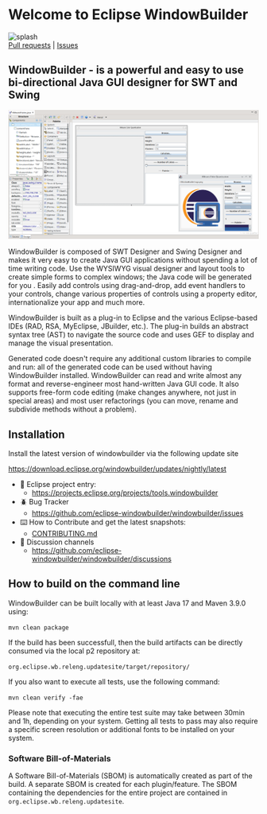 # Welcome to Eclipse WindowBuilder

![splash](https://eclipse.dev/windowbuilder/images/wb_eclipse_logo.svg)
<br>
[Pull requests](https://github.com/eclipse-windowbuilder/windowbuilder/pulls) |
[Issues](https://github.com/eclipse-windowbuilder/windowbuilder/issues)

## WindowBuilder - is a powerful and easy to use bi-directional Java GUI designer for SWT and Swing

![preview](examples/swing/kMeans/Preview.png)

WindowBuilder is composed of SWT Designer and Swing Designer and makes it very easy to create
Java GUI applications without spending a lot of time writing code. Use the WYSIWYG visual designer
and layout tools to create simple forms to complex windows; the Java code will be generated for you
. Easily add controls using drag-and-drop, add event handlers to your controls, change various
properties of controls using a property editor, internationalize your app and much more.

WindowBuilder is built as a plug-in to Eclipse and the various Eclipse-based IDEs
(RAD, RSA, MyEclipse, JBuilder, etc.). The plug-in builds an abstract syntax tree (AST) to navigate
the source code and uses GEF to display and manage the visual presentation.

Generated code doesn't require any additional custom libraries to compile and run: all of the
generated code can be used without having WindowBuilder installed. WindowBuilder can read and write
almost any format and reverse-engineer most hand-written Java GUI code. It also supports free-form
code editing (make changes anywhere, not just in special areas) and most user refactorings (you can
move, rename and subdivide methods without a problem). 


## Installation

Install the latest version of windowbuilder via the following update site

https://download.eclipse.org/windowbuilder/updates/nightly/latest



* 👔 Eclipse project entry: 
     * https://projects.eclipse.org/projects/tools.windowbuilder
* 🪲 Bug Tracker
     * https://github.com/eclipse-windowbuilder/windowbuilder/issues
* ⌨️ How to Contribute and get the latest snapshots: 
     * [CONTRIBUTING.md](./CONTRIBUTING.md)
* 💬 Discussion channels
     * https://github.com/eclipse-windowbuilder/windowbuilder/discussions

## How to build on the command line

WindowBuilder can be built locally with at least Java 17 and Maven 3.9.0 using:

`mvn clean package`

If the build has been successfull, then the build artifacts can be directly
consumed via the local p2 repository at:

`org.eclipse.wb.releng.updatesite/target/repository/`

If you also want to execute all tests, use the following command:

`mvn clean verify -fae`

Please note that executing the entire test suite may take between 30min and 1h,
depending on your system. Getting all tests to pass may also require a specific
screen resolution or additional fonts to be installed on your system.

### Software Bill-of-Materials

A Software Bill-of-Materials (SBOM) is automatically created as part of the
build. A separate SBOM is created for each plugin/feature. The SBOM containing 
the dependencies for the entire project are contained in
`org.eclipse.wb.releng.updatesite`.